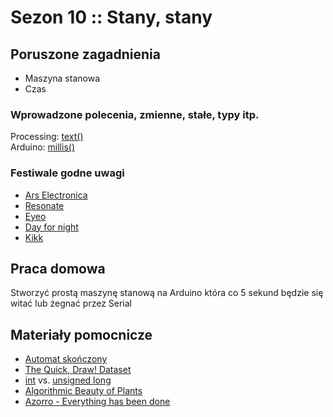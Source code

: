 # Sezon 10 :: Stany, stany

## Poruszone zagadnienia
- Maszyna stanowa
- Czas

### Wprowadzone polecenia, zmienne, stałe, typy itp.
Processing: [text()](file:///Applications/Processing.app/Contents/Java/modes/java/reference/text_.html)  
Arduino: [millis()](file:///Applications/Arduino.app/Contents/Java/reference/www.arduino.cc/en/Reference/Millis.html)

### Festiwale godne uwagi
- [Ars Electronica](https://www.aec.at/festival/en)
- [Resonate](http://resonate.io)
- [Eyeo](http://eyeofestival.com)
- [Day for night](https://dayfornight.io)
- [Kikk](https://www.kikk.be)

## Praca domowa
Stworzyć prostą maszynę stanową na Arduino która co 5 sekund będzie się witać lub żegnać przez Serial

## Materiały pomocnicze
- [Automat skończony](https://pl.wikipedia.org/wiki/Automat_sko%C5%84czony)
- [The Quick, Draw! Dataset](https://github.com/googlecreativelab/quickdraw-dataset)
- [int](https://www.arduino.cc/reference/en/language/variables/data-types/int/) vs. [unsigned long](https://www.arduino.cc/reference/en/language/variables/data-types/unsignedlong/)
- [Algorithmic Beauty of Plants](https://www.amazon.com/Algorithmic-Beauty-Plants-Virtual-Laboratory/dp/0387972978)
- [Azorro - Everything has been done](https://www.youtube.com/watch?v=LDssDK41UYw)
